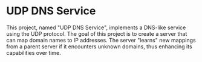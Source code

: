 # UDP DNS Service

This project, named "UDP DNS Service", implements a DNS-like service using the UDP protocol. The goal of this project is to create a server that can map domain names to IP addresses. The server "learns" new mappings from a parent server if it encounters unknown domains, thus enhancing its capabilities over time.







